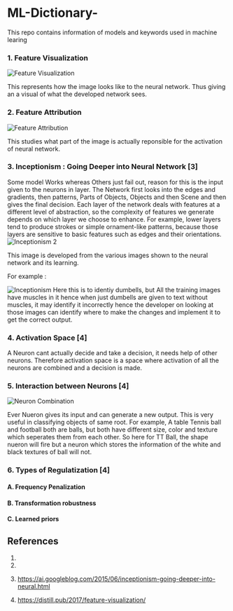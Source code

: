 # ML-Dictionary-
This repo contains information of models and keywords used in machine learing

### 1. Feature Visualization 
![Feature Visualization](https://github.com/KillerStrike17/ML-Dictionary-/blob/master/Feature%20Visualization.PNG)

This represents how the image looks like to the neural network. Thus giving an a visual of what the developed network sees. 

### 2. Feature Attribution
![Feature Attribution](https://github.com/KillerStrike17/ML-Dictionary-/blob/master/Feature%20Attribution.PNG)

This studies what part of the image is actually reponsible for the activation of neural network.

### 3. Inceptionism : Going Deeper into Neural Network [3]
Some model Works whereas Others just fail out, reason for this is the input given to the neurons in layer.
The Network first looks into the edges and gradients, then patterns, Parts of Objects, Objects and then Scene and then gives the final decision. 
Each layer of the network deals with features at a different level of abstraction, so the complexity of features we generate depends on which layer we choose to enhance. For example, lower layers tend to produce strokes or simple ornament-like patterns, because those layers are sensitive to basic features such as edges and their orientations.
![Inceptionism 2](https://github.com/KillerStrike17/ML-Dictionary-/blob/master/inceptionism%202.PNG)

This image is developed from the various images shown to the neural network and its learning. 

For example : 

![Inceptionism ](https://github.com/KillerStrike17/ML-Dictionary-/blob/master/inceptionism.PNG)
Here this is to identiy dumbells, but All the training images have muscles in it hence when just dumbells are given to text without muscles, it may identify it incorrectly hence the developer on looking at those images can identify where to make the changes and implement it to get the correct output.

### 4. Activation Space [4]
A Neuron cant actually decide and take a decision, it needs help of other neurons. Therefore activation space is a space where activation of all the neurons are combined and a decision is made.

### 5. Interaction between Neurons [4]

![Neuron Combination](https://github.com/KillerStrike17/ML-Dictionary-/blob/master/Interaction%20Between%20neuron.PNG)

Ever Nueron gives its input and can generate a new output. This is very useful in classifying objects of same root. For example, A table Tennis ball and football both are balls, but both have different size, color and texture which seperates them from each other. So here for TT Ball, the shape nueron will fire but a neuron which stores the information of the white and black textures of ball will not. 

### 6. Types of Regulatization [4]
#### A. Frequency Penalization
#### B. Transformation robustness
#### C. Learned priors

## References
1.

2.

3. https://ai.googleblog.com/2015/06/inceptionism-going-deeper-into-neural.html

4. https://distill.pub/2017/feature-visualization/
